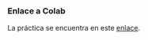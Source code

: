 
### Enlace a Colab

La práctica se encuentra en este [enlace](https://colab.research.google.com/drive/19DsxZ8HwA8CDyY-i1ex36vR7ptzSzbLY?usp=sharing).